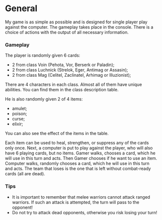 # General
My game is as simple as possible and is designed for single player play against the computer.
The gameplay takes place in the console.
There is a choice of actions with the output of all necessary information.

### Gameplay
The player is randomly given 6 cards: 
- 2 from class Voin (Pehota, Vor, Berserk or Paladin); 
- 2 from class Luchnick (Strelok, Eger, Antimag or Assasin); 
- 2 from class Mag (Celitel, Zaclinatel, Arhimag or Illuzionist); 

There are 4 characters in each class. Almost all of them have unique abilities. You can find them in the class description table.

He is also randomly given 2 of 4 items: 
- amulet; 
- poison; 
- curse;
- elixir; 

You can also see the effect of the items in the table.

Each item can be used to heal, strengthen, or suppress any of the cards only once.
Next, a computer is put to play against the player, who will also have 6 playing cards, but no items.
Gamer walks, chooses a card, which he will use in this turn and acts. 
Then Gamer chooses if he want to use an item. 
Computer walks, randomly chooses a card, which he will use in this turn and acts. 
The team that loses is the one that is left without combat-ready cards (all are dead).

### Tips
- It is important to remember that melee warriors cannot attack ranged warriors. 
If such an attack is attempted, the turn will pass to the opponent!
- Do not try to attack dead opponents, otherwise you risk losing your turn!
